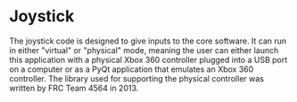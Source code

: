 # Joystick

The joystick code is designed to give inputs to the core software. It can run in
either "virtual" or "physical" mode, meaning the user can either launch this
application with a physical Xbox 360 controller plugged into a USB port on a
computer or as a PyQt application that emulates an Xbox 360 controller. The
library used for supporting the physical controller was written by FRC Team 4564
in 2013.
